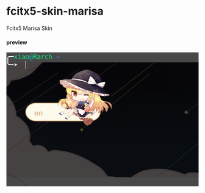 # fcitx5-skin-marisa
Fcitx5 Marisa Skin

#### preview

![preview](https://github.com/xiaohuirong/fcitx5-skin-marisa/blob/main/preview.png?raw=true)
